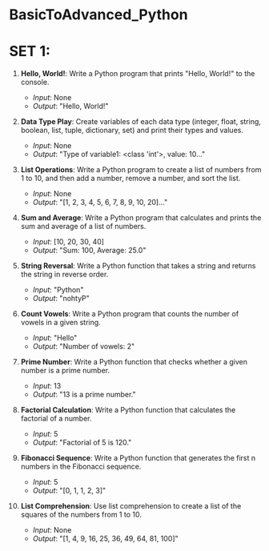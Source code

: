 # BasicToAdvanced_Python
# SET 1:
1. **Hello, World!**: Write a Python program that prints "Hello, World!" to the console.
    - *Input*: None
    - *Output*: "Hello, World!"

2. **Data Type Play**: Create variables of each data type (integer, float, string, boolean, list, tuple, dictionary, set) and print their types and values.
    - *Input*: None
    - *Output*: "Type of variable1: <class 'int'>, value: 10..."

3. **List Operations**: Write a Python program to create a list of numbers from 1 to 10, and then add a number, remove a number, and sort the list.
    - *Input*: None
    - *Output*: "[1, 2, 3, 4, 5, 6, 7, 8, 9, 10, 20]..."

4. **Sum and Average**: Write a Python program that calculates and prints the sum and average of a list of numbers.
    - *Input*: [10, 20, 30, 40]
    - *Output*: "Sum: 100, Average: 25.0"

5. **String Reversal**: Write a Python function that takes a string and returns the string in reverse order.
    - *Input*: "Python"
    - *Output*: "nohtyP"

6. **Count Vowels**: Write a Python program that counts the number of vowels in a given string.
    - *Input*: "Hello"
    - *Output*: "Number of vowels: 2"

7. **Prime Number**: Write a Python function that checks whether a given number is a prime number.
    - *Input*: 13
    - *Output*: "13 is a prime number."

8. **Factorial Calculation**: Write a Python function that calculates the factorial of a number.
    - *Input*: 5
    - *Output*: "Factorial of 5 is 120."

9. **Fibonacci Sequence**: Write a Python function that generates the first n numbers in the Fibonacci sequence.
    - *Input*: 5
    - *Output*: "[0, 1, 1, 2, 3]"
    
10. **List Comprehension**: Use list comprehension to create a list of the squares of the numbers from 1 to 10.
    - *Input*: None
    - *Output*: "[1, 4, 9, 16, 25, 36, 49, 64, 81, 100]"
